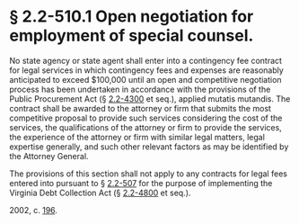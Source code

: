 # § 2.2-510.1 Open negotiation for employment of special counsel.

<p>No state agency or state agent shall enter into a contingency fee contract for legal services in which contingency fees and expenses are reasonably anticipated to exceed $100,000 until an open and competitive negotiation process has been undertaken in accordance with the provisions of the Public Procurement Act (§ <a href='http://law.lis.virginia.gov/vacode/2.2-4300/'>2.2-4300</a> et seq.), applied mutatis mutandis. The contract shall be awarded to the attorney or firm that submits the most competitive proposal to provide such services considering the cost of the services, the qualifications of the attorney or firm to provide the services, the experience of the attorney or firm with similar legal matters, legal expertise generally, and such other relevant factors as may be identified by the Attorney General.</p><p>The provisions of this section shall not apply to any contracts for legal fees entered into pursuant to § <a href='http://law.lis.virginia.gov/vacode/2.2-507/'>2.2-507</a> for the purpose of implementing the Virginia Debt Collection Act (§ <a href='http://law.lis.virginia.gov/vacode/2.2-4800/'>2.2-4800</a> et seq.).</p><p>2002, c. <a href='http://lis.virginia.gov/cgi-bin/legp604.exe?021+ful+CHAP0196'>196</a>.</p>